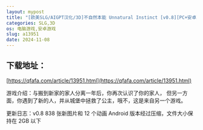 ```yaml
---
layout: mypost
title: "[欧美SLG/AIGPT汉化/3D]不自然本能 Unnatural Instinct [v0.8][PC+安卓/3.63G]"
categories: SLG,3D
os: 电脑游戏,安卓游戏
slug: a13951
date: 2024-11-08
---
```


## 下载地址：

[https://qfafa.com/article/13951.html](https://qfafa.com/article/13951.html)

游戏介绍：与搬到新家的家人分离一年后，你再次认识了你的家人，
但另一方面，你遇到了新的人，并从城堡中拯救了公主，哦不，这是来自另一个游戏。

更新日志：v0.8
838 张新图片和 12 个动画
Android 版本经过压缩，文件大小保持在 2GB 以下
